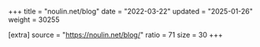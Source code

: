 +++
title = "noulin.net/blog"
date = "2022-03-22"
updated = "2025-01-26"
weight = 30255

[extra]
source = "https://noulin.net/blog/"
ratio = 71
size = 30
+++
